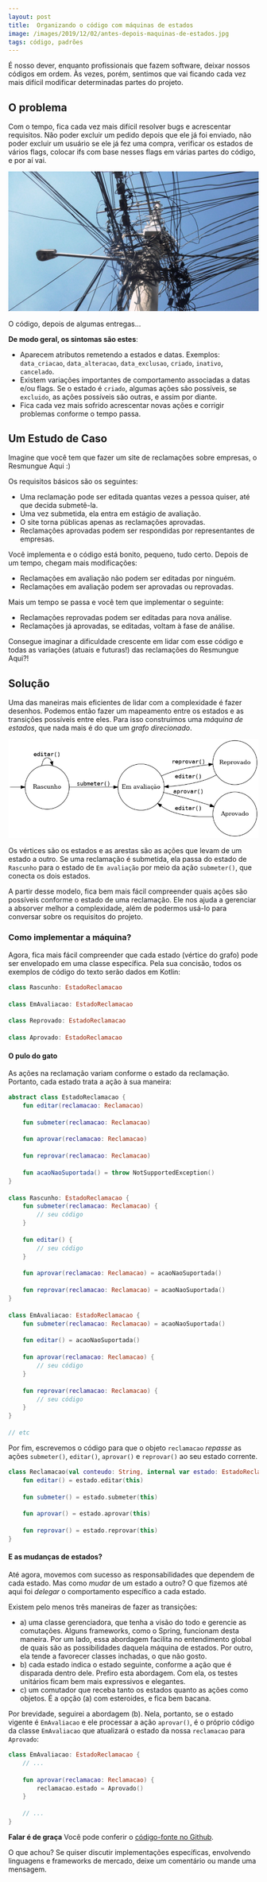 ```yaml
---
layout: post
title:  Organizando o código com máquinas de estados
image: /images/2019/12/02/antes-depois-maquinas-de-estados.jpg
tags: código, padrões
---
```


É nosso dever, enquanto profissionais que fazem software, deixar nossos códigos em ordem. Às vezes, porém, sentimos que vai ficando cada vez mais difícil modificar determinadas partes do projeto.

## O problema

Com o tempo, fica cada vez mais difícil resolver bugs e acrescentar requisitos. Não poder excluir um pedido depois que ele já foi enviado, não poder excluir um usuário se ele já fez uma compra, verificar os estados de vários flags, colocar ifs com base nesses flags em várias partes do código, e por aí vai.

![Poste com muitos, muitos gatos](/images/2019/12/02/poste.jpg)
<p class="figcaption">O código, depois de algumas entregas...</p>

**De modo geral, os sintomas são estes**:

- Aparecem atributos remetendo a estados e datas. Exemplos: `data_criacao`, `data_alteracao`, `data_exclusao`, `criado`, `inativo`, `cancelado`.
- Existem variações importantes de comportamento associadas a datas e/ou flags. Se o estado é `criado`, algumas ações são possíveis, se `excluido`, as ações possíveis são outras, e assim por diante.
- Fica cada vez mais sofrido acrescentar novas ações e corrigir problemas conforme o tempo passa.

## Um Estudo de Caso

Imagine que você tem que fazer um site de reclamações sobre empresas, o Resmungue Aqui :)

Os requisitos básicos são os seguintes:

- Uma reclamação pode ser editada quantas vezes a pessoa quiser, até que decida submetê-la.
- Uma vez submetida, ela entra em estágio de avaliação.
- O site torna públicas apenas as reclamações aprovadas.
- Reclamações aprovadas podem ser respondidas por representantes de empresas.

Você implementa e o código está bonito, pequeno, tudo certo.
Depois de um tempo, chegam mais modificações:

- Reclamações em avaliação não podem ser editadas por ninguém.
- Reclamações em avaliação podem ser aprovadas ou reprovadas.

Mais um tempo se passa e você tem que implementar o seguinte:

- Reclamações reprovadas podem ser editadas para nova análise.
- Reclamações já aprovadas, se editadas, voltam à fase de análise.

Consegue imaginar a dificuldade crescente em lidar com esse código e todas as variações (atuais e futuras!) das reclamações do Resmungue Aqui?!

## Solução

Uma das maneiras mais eficientes de lidar com a complexidade é fazer desenhos.
Podemos então fazer um mapeamento entre os estados e as transições possíveis entre eles. Para isso construimos uma *máquina de estados*, que nada mais é do que um  *grafo direcionado*.

![Estados das reclamações](/images/2019/12/02/reclamacao-estados.png)

Os vértices são os estados e as arestas são as ações que levam de um estado a outro. Se uma reclamação é submetida, ela passa do estado de `Rascunho` para o estado de `Em avaliação` por meio da ação `submeter()`, que conecta os dois estados.

A partir desse modelo, fica bem mais fácil compreender quais ações são possíveis conforme o estado de uma reclamação. Ele nos ajuda a gerenciar a absorver melhor a complexidade, além de podermos usá-lo para conversar sobre os requisitos do projeto.

### Como implementar a máquina?

Agora, fica mais fácil compreender que cada estado (vértice do grafo) pode ser envelopado em uma classe específica. Pela sua concisão, todos os exemplos de código do texto serão dados em Kotlin:

```kotlin
class Rascunho: EstadoReclamacao

class EmAvaliacao: EstadoReclamacao

class Reprovado: EstadoReclamacao

class Aprovado: EstadoReclamacao
```

#### O pulo do gato

As ações na reclamação variam conforme o estado da reclamação. Portanto, cada estado trata a ação à sua maneira:

```kotlin
abstract class EstadoReclamacao {
    fun editar(reclamacao: Reclamacao)

    fun submeter(reclamacao: Reclamacao)

    fun aprovar(reclamacao: Reclamacao)

    fun reprovar(reclamacao: Reclamacao)  

    fun acaoNaoSuportada() = throw NotSupportedException()
}

class Rascunho: EstadoReclamacao {
    fun submeter(reclamacao: Reclamacao) {
        // seu código
    }

    fun editar() {
        // seu código
    }

    fun aprovar(reclamacao: Reclamacao) = acaoNaoSuportada()

    fun reprovar(reclamacao: Reclamacao) = acaoNaoSuportada()
}

class EmAvaliacao: EstadoReclamacao {
    fun submeter(reclamacao: Reclamacao) = acaoNaoSuportada()

    fun editar() = acaoNaoSuportada()

    fun aprovar(reclamacao: Reclamacao) {
        // seu código
    }

    fun reprovar(reclamacao: Reclamacao) {
        // seu código
    }
}

// etc
```

Por fim, escrevemos o código para que o objeto `reclamacao` *repasse* as ações `submeter()`, `editar()`, `aprovar()` e `reprovar()` ao seu estado corrente.

```kotlin
class Reclamacao(val conteudo: String, internal var estado: EstadoReclamacao) {
    fun editar() = estado.editar(this)

    fun submeter() = estado.submeter(this)

    fun aprovar() = estado.aprovar(this)

    fun reprovar() = estado.reprovar(this)
}
```

#### E as mudanças de estados?

Até agora, movemos com sucesso as responsabilidades que dependem de cada estado. Mas como _mudar_ de um estado a outro? O que fizemos até aqui foi _delegar_ o comportamento específico a cada estado.

Existem pelo menos três maneiras de fazer as transições:

- a) uma classe gerenciadora, que tenha a visão do todo e gerencie as comutações. Alguns frameworks, como o Spring, funcionam desta maneira. Por um lado, essa abordagem facilita no entendimento global de quais são as possibilidades daquela máquina de estados. Por outro, ela tende a favorecer classes inchadas, o que não gosto.
- b) cada estado indica o estado seguinte, conforme a ação que é disparada dentro dele. Prefiro esta abordagem. Com ela, os testes unitários ficam bem mais expressivos e elegantes.
- c) um comutador que receba tanto os estados quanto as ações como objetos. É a opção (a) com esteroides, e fica bem bacana.

Por brevidade, seguirei a abordagem (b). Nela, portanto, se o estado vigente é `EmAvaliacao` e ele processar a ação `aprovar()`, é o próprio código da classe `EmAvaliacao` que atualizará o estado da nossa `reclamacao` para `Aprovado`:

```kotlin
class EmAvaliacao: EstadoReclamacao {
    // ...

    fun aprovar(reclamacao: Reclamacao) {
        reclamacao.estado = Aprovado()
    }

    // ...
}
```

**Falar é de graça**
Você pode conferir o [código-fonte no Github](https://github.com/edsoncunha/tutorials/tree/master/pt-br/maquina-de-estados/kotlin).

O que achou? Se quiser discutir implementações específicas, envolvendo linguagens e frameworks de mercado, deixe um comentário ou mande uma mensagem.
